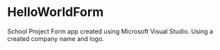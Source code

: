 # HelloWorldForm
School Project Form app created using Microsoft Visual Studio. Using a created company name and logo.
